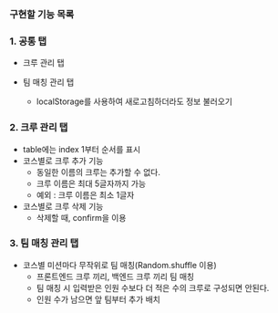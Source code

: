 ### 구현할 기능 목록

### 1. 공통 탭

- 크루 관리 탭
- 팀 매칭 관리 탭

  - localStorage를 사용하여 새로고침하더라도 정보 불러오기

### 2. 크루 관리 탭

- table에는 index 1부터 순서를 표시
- 코스별로 크루 추가 기능
  - 동일한 이름의 크루는 추가할 수 없다.
  - 크루 이름은 최대 5글자까지 가능
  - 예외 : 크루 이름은 최소 1글자
- 코스별로 크루 삭제 기능
  - 삭제할 때, confirm을 이용

### 3. 팀 매칭 관리 탭

- 코스별 미션마다 무작위로 팀 매칭(Random.shuffle 이용)
  - 프론트엔드 크루 끼리, 백엔드 크루 끼리 팀 매칭
  - 팀 매칭 시 입력받은 인원 수보다 더 적은 수의 크루로 구성되면 안된다.
  - 인원 수가 남으면 앞 팀부터 추가 배치
